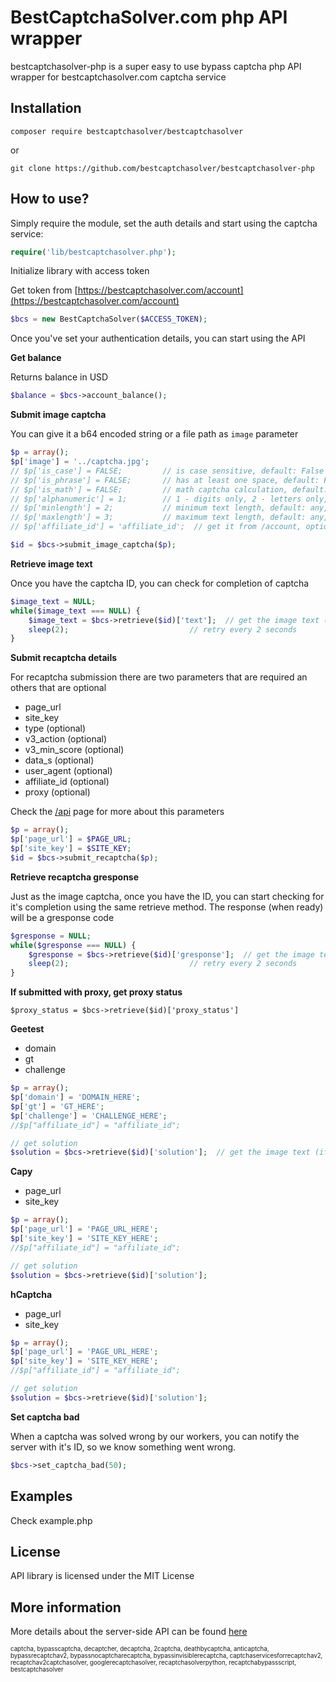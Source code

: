 BestCaptchaSolver.com php API wrapper
=========================================

bestcaptchasolver-php is a super easy to use bypass captcha php API wrapper for bestcaptchasolver.com captcha service

## Installation

    composer require bestcaptchasolver/bestcaptchasolver

or
    
    git clone https://github.com/bestcaptchasolver/bestcaptchasolver-php

## How to use?

Simply require the module, set the auth details and start using the captcha service:

``` php
require('lib/bestcaptchasolver.php'); 
```

Initialize library with access token

Get token from [https://bestcaptchasolver.com/account](https://bestcaptchasolver.com/account)
``` php
$bcs = new BestCaptchaSolver($ACCESS_TOKEN);   
```

Once you've set your authentication details, you can start using the API

**Get balance**

Returns balance in USD
``` php
$balance = $bcs->account_balance();
```

**Submit image captcha**

You can give it a b64 encoded string or a file path as `image` parameter

``` php
$p = array();
$p['image'] = '../captcha.jpg';
// $p['is_case'] = FALSE;         // is case sensitive, default: False
// $p['is_phrase'] = FALSE;       // has at least one space, default: FALSE, optional
// $p['is_math'] = FALSE;         // math captcha calculation, default: FALSE, optional
// $p['alphanumeric'] = 1;        // 1 - digits only, 2 - letters only, default: all, optional
// $p['minlength'] = 2;           // minimum text length, default: any, optional
// $p['maxlength'] = 3;           // maximum text length, default: any, optional
// $p['affiliate_id'] = 'affiliate_id';  // get it from /account, optional

$id = $bcs->submit_image_captcha($p);
```

**Retrieve image text**

Once you have the captcha ID, you can check for completion of captcha
```php
$image_text = NULL;
while($image_text === NULL) {
    $image_text = $bcs->retrieve($id)['text'];  // get the image text (if completed)
    sleep(2);                           // retry every 2 seconds
}
```

**Submit recaptcha details**

For recaptcha submission there are two parameters that are required an others that are optional
- page_url
- site_key
- type (optional)
- v3_action (optional)
- v3_min_score (optional)
- data_s (optional)
- user_agent (optional)
- affiliate_id (optional)
- proxy (optional)

Check the [/api](https://bestcaptchasolver.com/api) page for more about this parameters

``` php
$p = array();
$p['page_url'] = $PAGE_URL;
$p['site_key'] = $SITE_KEY;
$id = $bcs->submit_recaptcha($p);
```

**Retrieve recaptcha gresponse**

Just as the image captcha, once you have the ID, you can start checking for it's
completion using the same retrieve method. The response (when ready) will be a gresponse code

```php
$gresponse = NULL;
while($gresponse === NULL) {
    $gresponse = $bcs->retrieve($id)['gresponse'];  // get the image text (if completed)
    sleep(2);                           // retry every 2 seconds
}
```

**If submitted with proxy, get proxy status**
```
$proxy_status = $bcs->retrieve($id)['proxy_status']
```

**Geetest**
- domain
- gt
- challenge

```php
$p = array();
$p['domain'] = 'DOMAIN_HERE';
$p['gt'] = 'GT_HERE';
$p['challenge'] = 'CHALLENGE_HERE';
//$p["affiliate_id"] = "affiliate_id";

// get solution
$solution = $bcs->retrieve($id)['solution'];  // get the image text (if completed)
```

**Capy**
- page_url
- site_key

```php
$p = array();
$p['page_url'] = 'PAGE_URL_HERE';
$p['site_key'] = 'SITE_KEY_HERE';
//$p["affiliate_id"] = "affiliate_id";

// get solution
$solution = $bcs->retrieve($id)['solution'];
```

**hCaptcha**
- page_url
- site_key

```php
$p = array();
$p['page_url'] = 'PAGE_URL_HERE';
$p['site_key'] = 'SITE_KEY_HERE';
//$p["affiliate_id"] = "affiliate_id";

// get solution
$solution = $bcs->retrieve($id)['solution'];
```

**Set captcha bad**

When a captcha was solved wrong by our workers, you can notify the server with it's ID,
so we know something went wrong.

``` php
$bcs->set_captcha_bad(50); 
```

## Examples
Check example.php

## License
API library is licensed under the MIT License

## More information
More details about the server-side API can be found [here](https://bestcaptchasolver.com/api)


<sup><sub>captcha, bypasscaptcha, decaptcher, decaptcha, 2captcha, deathbycaptcha, anticaptcha, 
bypassrecaptchav2, bypassnocaptcharecaptcha, bypassinvisiblerecaptcha, captchaservicesforrecaptchav2, 
recaptchav2captchasolver, googlerecaptchasolver, recaptchasolverpython, recaptchabypassscript, bestcaptchasolver</sup></sub>

